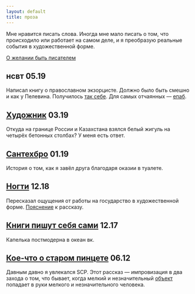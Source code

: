 ```yaml
---
layout: default
title: проза
---
```


Мне нравится писать слова. Иногда мне мало писать о том, что происходило или работает на самом деле, и я преобразую реальные события в художественной форме. 

[О желании быть писателем](https://vk.com/@trulden-hochu-kak-king)

## нсвт <span>05.19</span>

Написал книгу о православном экзорцисте. Должно было быть смешно и как у Пелевина. Получилось [так себе](https://vk.com/wall-177241047_95). Для самых отчаянных — [епаб](https://vk.com/doc5540006_503660634).

## [Художник](https://vk.com/@trulden-hudozhnik) <span>03.19</span>

Откуда на границе России и Казахстана взялся белый жигуль на четырёх бетонных столбах? У меня есть ответ. 

## [Сантехбро](https://vk.com/wall5540006_5454) <span>01.19</span>

История о том, как я завёл друга благодаря оказии в туалете.

## [Ногти](https://vk.com/@trulden-nogti) <span>12.18</span>

Пересказал ощущения от работы на государство в художественной форме. [Пояснение](https://vk.com/wall5540006_5331) к рассказу.

## [Книги пишут себя сами](https://vk.com/wall5540006_5127) <span>12.17</span>

Капелька постмодерна в океан вк.

## [Кое-что о старом пинцете](http://scpfoundation.net/smth-about-221) <span>06.12</span>

Давным давно я увлекался SCP. Этот рассказ — импровизация в два захода о том, что бывает, когда мелкий и незначительный [объект](http://scpfoundation.net/scp-221) попадает в руки мелкого и незначительного человека.

<!-- все вк-ссылки надо запилить страницами туточки -->